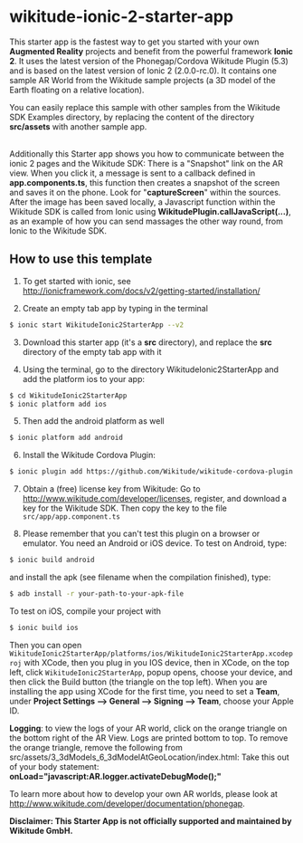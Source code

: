 # wikitude-ionic-2-starter-app
This starter app is the fastest way to get you started with your own <strong>Augmented Reality</strong> projects and benefit from the powerful framework <strong>Ionic 2</strong>. It uses the latest version of the Phonegap/Cordova Wikitude Plugin (5.3) and is based on the latest version of Ionic 2 (2.0.0-rc.0). It contains one sample AR World from the Wikitude sample projects (a 3D model of the Earth floating on a relative location). <p>You can easily replace this sample with other samples from the Wikitude SDK Examples directory, by replacing the content of the directory <strong>src/assets</strong> with another sample app.<p><br>
Additionally this Starter app shows you how to communicate between the ionic 2 pages and the Wikitude SDK: There is a "Snapshot" link on the AR view. When you click it, a message is sent to a callback defined in <strong>app.components.ts</strong>, this function then creates a snapshot of the screen and saves it on the phone. Look for "<strong>captureScreen</strong>" within the sources. After the image has been saved locally, a Javascript function within the Wikitude SDK is called from Ionic using <strong>WikitudePlugin.callJavaScript(...)</strong>, as an example of how you can send massages the other way round, from Ionic to the Wikitude SDK.<p>  

## How to use this template

1) To get started with ionic, see http://ionicframework.com/docs/v2/getting-started/installation/<br>

2) Create an empty tab app by typing in the terminal

```bash
$ ionic start WikitudeIonic2StarterApp --v2
```

3) Download this starter app (it's a <strong>src</strong> directory), and replace the <strong>src</strong> directory of the empty tab app with it<br>

4) Using the terminal, go to the directory WikitudeIonic2StarterApp and add the platform ios to your app: <br>

```bash
$ cd WikitudeIonic2StarterApp
$ ionic platform add ios
```

5) Then add the android platform as well <br>

```bash
$ ionic platform add android
```

6) Install the Wikitude Cordova Plugin:

```bash
$ ionic plugin add https://github.com/Wikitude/wikitude-cordova-plugin.git
```

7) Obtain a (free) license key from Wikitude: Go to http://www.wikitude.com/developer/licenses, register, and download a key for the Wikitude SDK. Then copy the key to the file `src/app/app.component.ts`

8) Please remember that you can't test this plugin on a browser or emulator. You need an Android or iOS device. To test on Android, type:

```bash
$ ionic build android
```
and install the apk (see filename when the compilation finished), type: 

```bash
$ adb install -r your-path-to-your-apk-file
```

To test on iOS, compile your project with 

```bash
$ ionic build ios
```

Then you can open `WikitudeIonic2StarterApp/platforms/ios/WikitudeIonic2StarterApp.xcodeproj` with XCode, then you plug in you IOS device, then in XCode, on the top left, click `WikitudeIonic2StarterApp`, popup opens, choose your device, and then click the Build button (the triangle on the top left). When you are installing the app using XCode for the first time, you need to set a <strong>Team</strong>, under <strong>Project Settings --> General --> Signing --> Team</strong>, choose your Apple ID.

<strong>Logging</strong>: to view the logs of your AR world, click on the orange triangle on the bottom right of the AR View. Logs are printed bottom to top. To remove the orange triangle, remove the following from src/assets/3_3dModels_6_3dModelAtGeoLocation/index.html: Take this out of your body statement: <strong>onLoad="javascript:AR.logger.activateDebugMode();"</strong>

To learn more about how to develop your own AR worlds, please look at http://www.wikitude.com/developer/documentation/phonegap.


<strong>Disclaimer: This Starter App is not officially supported and maintained by Wikitude GmbH.</strong>
